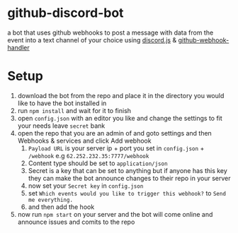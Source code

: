 # github-discord-bot
a bot that uses github webhooks to post a message with data from the event into a text channel of your choice using [discord.js](https://pages.github.com/) & [github-webhook-handler](https://github.com/rvagg/github-webhook-handler) 

# Setup 
1. download the bot from the repo and place it in the directory you would like to have the bot installed in
2. run `npm install` and wait for it to finish 
3. open `config.json` with an editor you like and change the settings to fit your needs leave `secret` bank 
4. open the repo that you are an admin of and goto settings and then Webhooks & services and click Add webhook 	
	1. `Payload URL` is your server ip + port you set in `config.json` + `/webhook` e.g `62.252.232.35:7777/webhook` 
	2. Content type should be set to `application/json` 
	3. Secret is a key that can be set to anything but if anyone has this key they can make the bot announce changes to their repo in your server 
	4. now set your `Secret key` in `config.json`
	5. set `Which events would you like to trigger this webhook?` to `Send me everything.`
	6. and then add the hook
5. now run `npm start` on your server and the bot will come online and announce issues and comits to the repo 